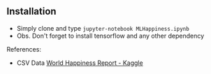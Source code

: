 
## Installation

 - Simply clone and type `jupyter-notebook MLHappiness.ipynb`
 - Obs. Don't forget to install tensorflow and any other dependency

References:
- CSV Data [World Happiness Report - Kaggle](https://www.kaggle.com/unsdsn/world-happiness)